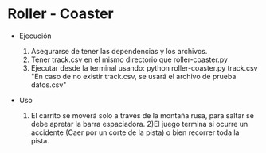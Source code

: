 # Roller - Coaster
- Ejecución
    1) Asegurarse de tener las dependencias y los archivos.
    2) Tener track.csv en el mismo directorio que roller-coaster.py
    3) Ejecutar desde la terminal usando: python roller-coaster.py track.csv
        "En caso de no existir track.csv, se usará el archivo de prueba datos.csv"

- Uso
    1) El carrito se moverá solo a través de la montaña rusa, para saltar se debe apretar la barra espaciadora.
    2)El juego termina si ocurre un accidente (Caer por un corte de la pista) o bien recorrer toda la pista.

